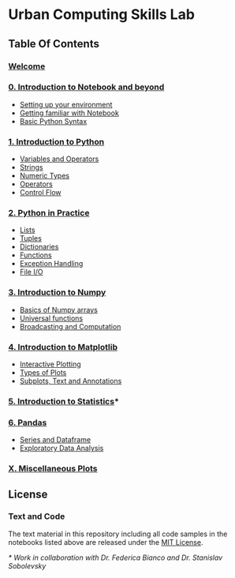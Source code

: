# Urban Computing Skills Lab

## Table Of Contents

### [Welcome](https://github.com/Mohitsharma44/ucsl17/blob/master/notebooks/Welcome.ipynb)

### [0. Introduction to Notebook and beyond](https://github.com/Mohitsharma44/ucsl17/blob/master/notebooks/00-02%20Introduction%20to%20Notebook%20and%20beyond.ipynb)
- [Setting up your environment]()
- [Getting familiar with Notebook]()
- [Basic Python Syntax]()

### [1. Introduction to Python](https://github.com/Mohitsharma44/ucsl17/blob/master/notebooks/01-00%20Introduction%20to%20Python.ipynb)
- [Variables and Operators](https://github.com/Mohitsharma44/ucsl17/blob/master/notebooks/01-01%20Variables.ipynb)
- [Strings](https://github.com/Mohitsharma44/ucsl17/blob/master/notebooks/01-02%20Strings.ipynb)
- [Numeric Types](https://github.com/Mohitsharma44/ucsl17/blob/master/notebooks/01-03%20Numeric%20Types.ipynb)
- [Operators](https://github.com/Mohitsharma44/ucsl17/blob/master/notebooks/01-04%20Operators.ipynb)
- [Control Flow](https://github.com/Mohitsharma44/ucsl17/blob/master/notebooks/01-05%20Control%20Flow.ipynb)

### [2. Python in Practice](https://github.com/Mohitsharma44/ucsl17/blob/master/notebooks/02-00%20Python%20in%20Practice.ipynb)
- [Lists](https://github.com/Mohitsharma44/ucsl17/blob/master/notebooks/02-01%20Lists.ipynb)
- [Tuples](https://github.com/Mohitsharma44/ucsl17/blob/master/notebooks/02-02%20Tuples.ipynb)
- [Dictionaries](https://github.com/Mohitsharma44/ucsl17/blob/master/notebooks/02-03%20Dictionaries.ipynb)
- [Functions](https://github.com/Mohitsharma44/ucsl17/blob/master/notebooks/02-04%20Functions.ipynb)
- [Exception Handling](https://github.com/Mohitsharma44/ucsl17/blob/master/notebooks/02-04%20Functions.ipynb)
- [File I/O](https://github.com/Mohitsharma44/ucsl17/blob/master/notebooks/02-06%20File%20IO.ipynb)

### [3. Introduction to Numpy](https://github.com/Mohitsharma44/ucsl17/blob/master/notebooks/03-00%20Introduction%20to%20Numpy.ipynb)
- [Basics of Numpy arrays](https://github.com/Mohitsharma44/ucsl17/blob/master/notebooks/03-01%20Numpy%20Array%20Basics.ipynb)
- [Universal functions](https://github.com/Mohitsharma44/ucsl17/blob/master/notebooks/03-02%20Ufuncs.ipynb)
- [Broadcasting and Computation](https://github.com/Mohitsharma44/ucsl17/blob/master/notebooks/03-03%20Broadcasting%20and%20computation.ipynb)

### [4. Introduction to Matplotlib](https://github.com/Mohitsharma44/ucsl17/blob/master/notebooks/04-00%20Introduction%20to%20Matplotlib.ipynb)
- [Interactive Plotting](https://github.com/Mohitsharma44/ucsl17/blob/master/notebooks/04-01%20Interactive%20Plotting%20with%20Matplotlib.ipynb)
- [Types of Plots](https://github.com/Mohitsharma44/ucsl17/blob/master/notebooks/04-02%20Various%20types%20of%20plots.ipynb)
- [Subplots, Text and Annotations](https://github.com/Mohitsharma44/ucsl17/blob/master/notebooks/04-03%20Subplots%20text%20and%20annotations.ipynb)

### [5. Introduction to Statistics](https://github.com/Mohitsharma44/ucsl17/tree/master/notebooks/05-00%20Statistics)*

### [6. Pandas](https://github.com/Mohitsharma44/ucsl17/blob/master/notebooks/05-00%20Intro%20to%20Pandas.ipynb)
- [Series and Dataframe](https://github.com/Mohitsharma44/ucsl17/blob/master/notebooks/05-01%20Series%20and%20Dataframe.ipynb)
- [Exploratory Data Analysis](https://github.com/Mohitsharma44/ucsl17/blob/master/notebooks/05-02%20Exploratory%20Data%20Analysis%20using%20Pandas.ipynb)

### [X. Miscellaneous Plots](https://github.com/Mohitsharma44/ucsl17/blob/master/notebooks/XX%20Miscellaneous%20plots.ipynb)

## License
### Text and Code
The text material in this repository including all code samples in the notebooks
listed above are released under the [MIT License](https://github.com/Mohitsharma44/ucsl17/blob/master/LICENSE).

_* Work in collaboration with Dr. Federica Bianco and Dr. Stanislav Sobolevsky_
